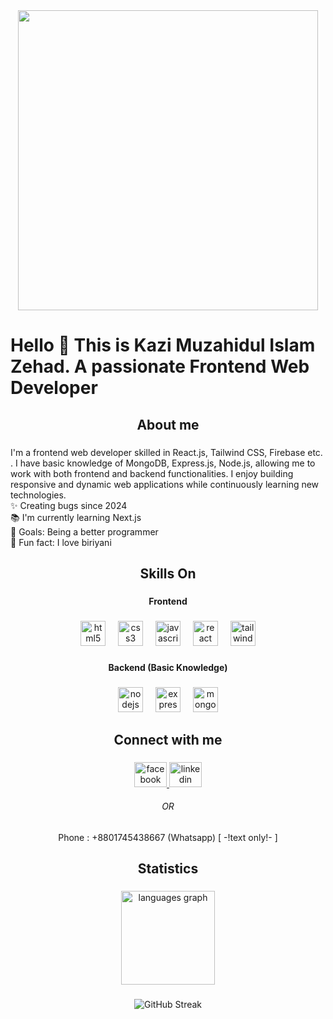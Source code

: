 <div align="center">
  <img height="480" src="https://i.imgur.com/Cybp34p.png"  />
</div>

###

<h1 align="left">Hello 👋 This is Kazi Muzahidul Islam Zehad. A passionate Frontend Web Developer</h1>

###

<h2 align="center">About me</h2>

###

<p align="left">I'm a frontend web developer skilled in React.js, Tailwind CSS, Firebase etc. . I have basic knowledge of MongoDB, Express.js, Node.js, allowing me to work with both frontend and backend functionalities. I enjoy building responsive and dynamic web applications while continuously learning new technologies.<br>✨ Creating bugs since 2024<br>📚 I'm currently learning Next.js<br>🎯 Goals: Being a better programmer<br>🎲 Fun fact: I love biriyani</p>

###

<h2 align="center">Skills On</h2>

###

<h4 align="center">Frontend</h4>

###

<div align="center">
  <img src="https://cdn.jsdelivr.net/gh/devicons/devicon/icons/html5/html5-original.svg" height="40" alt="html5 logo"  />
  <img width="12" />
  <img src="https://cdn.jsdelivr.net/gh/devicons/devicon/icons/css3/css3-original.svg" height="40" alt="css3 logo"  />
  <img width="12" />
  <img src="https://cdn.jsdelivr.net/gh/devicons/devicon/icons/javascript/javascript-original.svg" height="40" alt="javascript logo"  />
  <img width="12" />
  <img src="https://cdn.jsdelivr.net/gh/devicons/devicon/icons/react/react-original.svg" height="40" alt="react logo"  />
  <img width="12" />
  <img src="https://cdn.simpleicons.org/tailwindcss/06B6D4" height="40" alt="tailwindcss logo"  />
</div>

###

<h4 align="center">Backend (Basic Knowledge)</h4>

###

<div align="center">
  <img src="https://cdn.simpleicons.org/nodedotjs/339933" height="40" alt="nodejs logo"  />
  <img width="12" />
  <img src="https://skillicons.dev/icons?i=express" height="40" alt="express logo"  />
  <img width="12" />
  <img src="https://skillicons.dev/icons?i=mongodb" height="40" alt="mongodb logo"  />
</div>

###

<h2 align="center">Connect with me</h2>

###

<div align="center">
  <a href="https://www.facebook.com/kaziZehad.HALU" target="_blank">
    <img src="https://raw.githubusercontent.com/maurodesouza/profile-readme-generator/master/src/assets/icons/social/facebook/default.svg" width="52" height="40" alt="facebook logo"  />
  </a>
  <img src="https://raw.githubusercontent.com/maurodesouza/profile-readme-generator/master/src/assets/icons/social/linkedin/default.svg" width="52" height="40" alt="linkedin logo"  />
</div>
<h6 align="center">OR</h6>
<div align="center">
  <p>Phone : +8801745438667 (Whatsapp) [ -!text only!- ]</p>
</div>

###

<h2 align="center">Statistics</h2>

###

<div align="center">
  <img src="https://github-readme-stats.vercel.app/api/top-langs?username=Muzahidul-Islam-Zehad&locale=en&hide_title=false&layout=compact&card_width=320&langs_count=5&theme=dracula&hide_border=false&order=2" height="150" alt="languages graph"  />
</div>


###

<div align="center">
  <img src="https://github-readme-streak-stats.herokuapp.com?user=Muzahidul-Islam-Zehad&theme=dark&hide_border=false" alt="GitHub Streak" />
</div>

  
###
